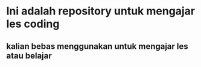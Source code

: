 # Ini adalah repository untuk mengajar les coding
## kalian bebas menggunakan untuk mengajar les atau belajar